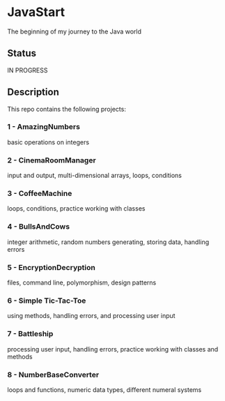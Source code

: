 # JavaStart

The beginning of my journey to the Java world

## Status

IN PROGRESS

## Description

This repo contains the following projects:

### 1 - AmazingNumbers

basic operations on integers

### 2 - CinemaRoomManager

input and output, multi-dimensional arrays, loops, conditions

### 3 - CoffeeMachine

loops, conditions, practice working with classes

### 4 - BullsAndCows

integer arithmetic, random numbers generating, storing data, handling errors

### 5 - EncryptionDecryption

files, command line, polymorphism, design patterns

### 6 - Simple Tic-Tac-Toe

using methods, handling errors, and processing user input

### 7 - Battleship

processing user input, handling errors, practice working with classes and methods

### 8 - NumberBaseConverter

loops and functions, numeric data types, different numeral systems

